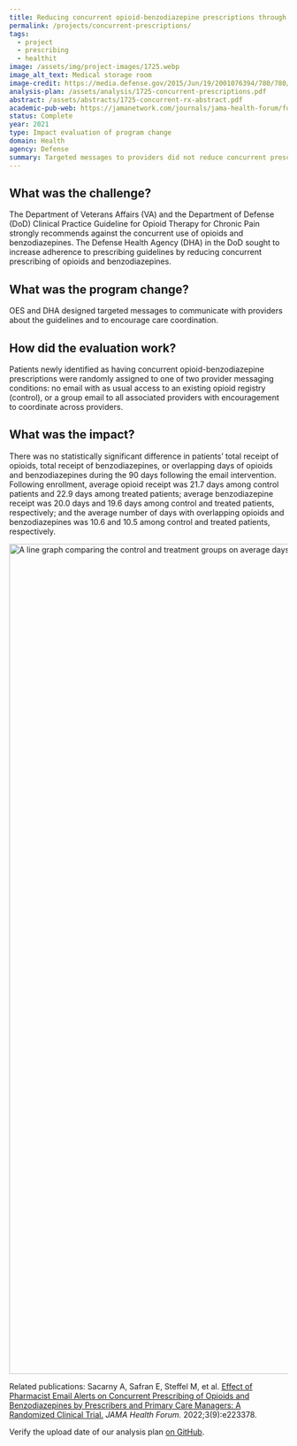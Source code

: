 ```yaml
---
title: Reducing concurrent opioid-benzodiazepine prescriptions through provider messages
permalink: /projects/concurrent-prescriptions/
tags: 
  - project
  - prescribing
  - healthit
image: /assets/img/project-images/1725.webp
image_alt_text: Medical storage room
image-credit: https://media.defense.gov/2015/Jun/19/2001076394/780/780/0/150617-F-SI704-003.webp
analysis-plan: /assets/analysis/1725-concurrent-prescriptions.pdf
abstract: /assets/abstracts/1725-concurrent-rx-abstract.pdf
academic-pub-web: https://jamanetwork.com/journals/jama-health-forum/fullarticle/2796898
status: Complete
year: 2021
type: Impact evaluation of program change
domain: Health
agency: Defense
summary: Targeted messages to providers did not reduce concurrent prescriptions
---
```

## What was the challenge?
The Department of Veterans Affairs (VA) and the Department of Defense (DoD) Clinical Practice Guideline for Opioid Therapy for Chronic Pain strongly recommends against the concurrent use of opioids and benzodiazepines. The Defense Health Agency (DHA) in the DoD sought to increase adherence to prescribing guidelines by reducing concurrent prescribing of opioids and benzodiazepines.

## What was the program change?
OES and DHA designed targeted messages to communicate with providers about the guidelines and to encourage care coordination.

## How did the evaluation work?
Patients newly identified as having concurrent opioid-benzodiazepine prescriptions were randomly assigned to one of two provider messaging conditions: no email with as usual access to an existing opioid registry (control), or a group email to all associated providers with encouragement to coordinate across providers. 

## What was the impact?
There was no statistically significant difference in patients’ total receipt of opioids, total receipt of benzodiazepines, or overlapping days of opioids and benzodiazepines during the 90 days following the email intervention. Following enrollment, average opioid receipt was 21.7 days among control patients and 22.9 days among treated patients; average benzodiazepine receipt was 20.0 days and 19.6 days among control and treated patients, respectively; and the average number of days with overlapping opioids and benzodiazepines was 10.6 and 10.5 among control and treated patients, respectively.

<img src="{{ '/assets/img/project-images/1725-fig1.webp' | prepend: site.baseurl }}" alt="A line graph comparing the control and treatment groups on average days of opioid-benzodiazepine overlap and days relative to enrollment." width="1500">

Related publications:
Sacarny A, Safran E, Steffel M, et al. <a href="https://jamanetwork.com/journals/jama-health-forum/fullarticle/2796898">Effect of Pharmacist Email Alerts on Concurrent Prescribing of Opioids and Benzodiazepines by Prescribers and Primary Care Managers: A Randomized Clinical Trial.</a> <i>JAMA Health Forum.</i> 2022;3(9):e223378.

Verify the upload date of our analysis plan <a href="https://github.com/gsa-oes/office-of-evaluation-sciences/commits/master/assets/analysis/concurrent-prescriptions.pdf">on GitHub</a>.
